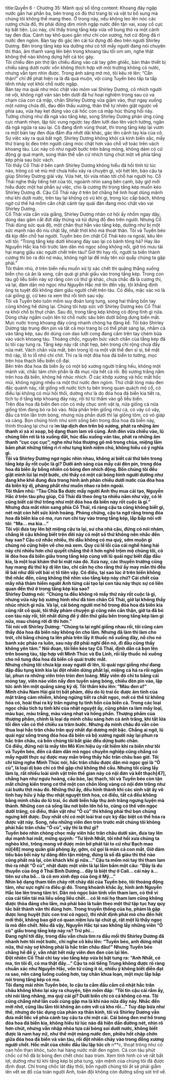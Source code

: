 title:Quyển 6 - Chương 35: Mãnh quỷ sổ lồng
content:
Khoang đáy ngập nước gần hai phần ba, bên trong có đủ thứ trang bị và vật tư bổ sung mà chúng tôi không thể mang theo. Ở trong này, nếu không leo lên nóc các rương chứa đồ, thì phải đứng dìm mình ngập nước đến tận vai, xoay cổ cực kỳ bất tiện. Lúc này, chỉ thấy trong tầng kép vừa vỡ bung thò ra một cánh tay đen đúa. Cánh tay khô queo gần như chỉ còn xương, hơi cử động đã rỉ nước đen ngòm. Bàn tay đó gác lên cái túi đựng đồ đeo trên người Shirley Dương. Bên trong tầng kép kia dường như có tới mấy người đang nói chuyện thì thào, âm thanh vang lên bên trong khoang tàu tối om om, nghe thật không thể nào không dựng hết cả tóc gáy.<br>Tôi chiếu đèn pin thợ lặn chiếu đúng vào cái tay gớm ghiếc, bản thân thiết bị chiếu sáng dưới nước vốn không thích hợp với môi trường không có nước, nhưng vẫn tạm nhìn được. Trong ánh sáng mờ mò, tôi kêu ré lên: “Cẩn thận!” chỉ để phát hiện ra là đã quá muộn, vội cùng Tuyền béo tấp ta tấp tểnh nhảy vọt khỏi chỗ nước ngập.<br>Bàn tay ma quái như móc chặt vào mỏm vai Shirley Dương, cô nhích người né vội, không ngờ ván sàn bên dưới đã hư hoại nghiêm trọng sau cú va chạm của con cá mập, chân Shirley Dương vừa giậm vào, thụt ngay xuống một rương chứa đồ, đau đến thấu xương, thân thể tự nhiên giật ngược về phía sau, vừa hay kẹt đúng vào cái hốc con cá mập húc thủng hồi nãy. Tưởng chừng như đã ngã vào tầng kép, song Shirley Dương phản ứng cũng cực nhanh nhẹn, lập tức vung ngược tay đâm lưỡi dao lên vách tường, ngăn đà ngã ngửa ra sau lại. Cô đang định vùng thoát, thì trong tầng kép lại vươn ra một bàn tay đen đúa đầm đìa nhớt dãi khác, gác lên cánh tay kia của cô. Sự việc xảy ra quá bất ngờ, Shirley Dương không khỏi cả kinh biến sắc, mấy thứ trang bị đeo trên người càng móc chặt hơn vào chỗ vỡ toác trên vách khoang tàu. Lúc này cô như người bước trên băng mỏng, không dám có cử động gì quá mạnh, song thân thể vẫn cứ nhích từng chút một về phía tầng kép phía sau bức vách.<br>Tôi thấy Cổ Thái ở bên cạnh Shirley Dương không hiểu đã hồi tỉnh từ lúc nào, trông có vẻ mù mờ chưa hiểu xảy ra chuyện gì, vội hét lên, bảo cậu ta giúp Shirley Dương giải vây. Vừa hét, tôi vừa nhào tới chỗ hai người họ. Cổ Thái nghe thấy tiếng hét của tôi, ngoảnh nhìn sang bên cạnh, bây giờ mới hiểu được một hai phần sự việc, cho là cương thi trong tầng kép muốn kéo Shirley Dương đi. Cậu Cổ Thái này ở trên bờ chẳng hề linh hoạt dũng mãnh như khi dưới nước, trên tay lại không có vũ khí gì, trong lúc cấp bách, không ngờ cứ thế há mồm cắn chặt cánh tay quái đản đang móc chặt vào vai Shirley Dương.<br>Cổ Thái vừa cắn vừa giằng, Shirley Dương nhân cơ hội ấy nhổm ngay dậy, dùng dao găm cắt đứt dây thừng và túi đựng đồ đeo trên người. Nhưng Cổ Thái dùng sức quá độ, một chân thụt hẳn vào tầng kép, dường như bị một sức mạnh nào đó níu chặt lấy, nhất thời khó mà thoát thân. Tôi và Tuyền béo đã kịp đến chỗ hai người. Tuyền béo ôm chặt Cổ Thái kéo ra ngoài, kêu lên với tôi: “Trong tầng kép dưới khoang đáy sao lại có bánh tông hả? Hay lão Nguyễn Hắc kia hồi trước làm dân mò ngọc sống không nổi, giở trò mưu tài hại mạng giấu xác người chết trên tàu? Giờ thì hay rồi, người ta biến thành cương thi bò ra đòi nợ máu, không ngờ lại để mấy tên xúi quẩy chúng ta gặp phải.”<br>Tôi thầm nhủ, ở trên biển nếu muốn xử lý xác chết thì quăng thẳng xuống biển cho cá ăn là xong, cần quái gì phải giấu vào trong tầng kép. Trong con tàu gỗ liễu biển này sợ rằng còn có thứ gì khác, chưa chắc đã là cương thi, vả lại, đám dân mò ngọc như Nguyễn Hắc mê tín đến vậy, tôi khẳng định ông ta tuyệt đối không dám giấu người chết trên tàu. Có điều, mặc xác nó là cái giống gì, cứ kéo ra xem thử rồi tính sau vậy.<br>Tôi và Tuyền béo luôn mồm suy đoán lung tung, song hai thằng bốn tay cũng không hề dừng lại. Chúng tôi hợp sức với Shirley Dương kéo Cổ Thái ra khỏi chỗ bị thụt chân. Sau đó, trong tầng kép không có động tĩnh gì nữa. Dòng chảy ngầm cuộn lên từ chỗ nước sâu bên dưới bỗng dưng biến mất. Mực nước trong khoang đáy cũng nhanh chóng hạ đáng kể. Tôi bảo Shirley Dương tập trung đèn pin và tất cả mọi trang bị có thể phát sáng lại, nhằm cả vào tầng kép, sau đó dùng con dao lưỡi cong đang cầm trên tay chém bừa vào vách khoang tàu. Thoáng chốc, nguyên bức vách chắn của tầng kép đã bị tôi cạy tung ra. Tầng kép này rất chật hẹp, bên trong chỉ rộng chưa đầy nửa mét. Vách chắn vừa mất, bên trong lộ ra một vật thể đen sì sì, bề mặt thô ráp, lỗ to lỗ nhỏ chi chít. Thì ra là một đóa hoa đá biển to tướng, mọc trên hóa thạch liễu biển cổ đại.<br>Bên trên đóa hoa đá biển ấy có một bộ xương người trắng hếu, không một mảnh vải, chắc tám chín phần là đã mục rữa hết cả rồi. Bộ xương trắng nằm trên hoa đá biển, không hề nhúc nhích. Ở các khớp xương và hốc mắt hốc mũi, không ngừng nhểu ra một thứ nước đen ngòm. Thứ chất lỏng màu đen đặc quánh này, rất giống với nước tích tụ bên trong quan quách mộ cổ, có điều lại không có mùi hôi thối, dường như là do đóa hoa đá biển kia tiết ra, tích tụ ở tầng kép khoang đáy này, rồi từ từ thấm vào gỗ liễu biển.<br>Trên đóa hoa đá biển đen còn có mấy chục sinh vật lạ, nửa giống cá nửa giống tôm đang bò ra bò vào. Nửa phần trên giống như cá, có vảy có vây, đầu cá tròn lẳn trơn bóng, nhưng nửa phần dưới thì lại giống tôm, có vỏ giáp và càng. Bọn chúng hình như sinh sống bên trong đóa hoa đá biển này, thỉnh thoảng lại chui ra l**m láp dịch đen trên bộ xương, phát ra những âm thanh xì xà xì xoạp, bộ dạng tham lam vô cùng. Ánh đèn vừa chiếu vào, lũ chúng liền rơi lả tả xuống đất, húc đầu xuống ván tàu, phát ra những âm thanh “cục cục cục”, nghe như hòa thượng gõ mõ trong chùa, miệng lầm bầm phát những tiếng rì rì như tụng kinh niệm chú, không hiểu có ý nghĩa gì.<br>Tôi và Shirley Dương ngơ ngác nhìn nhau, không ai biết cái thứ bên trong tầng kép ấy rốt cuộc là gì? Dưới ánh sáng của mấy cái đèn pin, trong đóa hoa đá biển ấy bỗng nhiên có bóng đen nhích động. Bốn chúng tôi đều giật mình lùi lại một bước, chỉ thấy có một cái bóng hình người dường như đang khe khẽ đung đưa trong hình ảnh phản chiếu dưới nước của đóa hoa đá biển kỳ dị, phảng phất như muốn nhao ra bên ngoài.<br>Tôi thầm nhủ: “Tàu Chĩa Ba được mấy người Anh thu mua cải tạo, Nguyễn Hắc ở trên tàu phụ giúp, Cổ Thái đã theo ông ta nhiều năm như vậy, có lẽ cũng biết cái thứ trông như một đóa hoa đá biển này rốt cuộc là gì.” Nhưng đưa mắt nhìn sang phía Cổ Thái, rõ ràng cậu ta cũng không biết gì, nét mặt còn hết sức kinh hoảng. Phỏng chừng, cậu ta ngỡ rằng trong đóa hoa đá biển kia có ma, run run chỉ tay vào trong tầng kép, lắp bắp nói với tôi: “Ma... ma kìa...”<br>Tôi vội đưa tay lên bịt miệng cậu ta lại, sư cha nhà cậu, đừng có nói nhảm, chẳng lẽ cậu không biết trên đời này có một số thứ không nên nhắc đến hay sao? Cậu cứ nhắc nhiều, thì dẫu không có ma quỷ, sớm muộn gì chúng nó cũng hiện về cho mà xem. Quy củ lề lối của cái nghề hàng hải này chỉ nhiều hơn chứ quyết chẳng thể ít hơn nghề trộm mộ chúng tôi, có lẽ đóa hoa đá biển giấu trong tầng kép cùng với lũ quái ngư biết đập đầu kia, là một loại khám thờ bí mật nào đó. Xưa nay, các thuyền trưởng cũng hay mang đủ thứ kỳ dị lên tàu, chỉ cần họ cho rằng thứ ấy may mắn thì đều lễ bái như đối với bài vị tổ tiên vậy. Có điều, tại sao lúc ở trên biển không thể nhắc đến, cũng không thể nhìn vào tầng kép này chứ? Cái chết của mấy nhà thám hiểm người Anh từng cải tạo lại con tàu này thực sự có liên quan đến thứ ở trong tầng kép kia sao?<br>Shirley Dương nói: “Chúng ta đều không rõ mấy thứ này rốt cuộc là gì, nhưng vừa nãy bộ xương hình như đã tóm chân Cổ Thái, giờ lại không thấy nhúc nhích gì nữa. Vả lại, cái bóng người mơ hồ trong đóa hoa đá biển kia cũng rất cổ quái, tôi thấy phàm chuyện gì cũng nên cẩn thận, giờ ta đã bỏ con tàu này rồi, tốt nhất đừng để ý đến thứ giấu bên trong tầng kép làm gì nữa, mau chóng rời đi thì hơn.”<br>Tôi nói với Shirley Dương: “Chúng ta lại nghĩ giống nhau rồi, tôi cũng cảm thấy đóa hoa đá biển này không ổn cho lắm. Nhưng đã làm thì làm cho trót, chi bằng chúng ta lên phía trên lấy ít thuốc nổ xuống đây, nổ cho nó banh xác pháo ra luôn, sau này đỡ phải nghĩ đến nó, đi đâu cũng thấy không yên tâm.” Nói đoạn, tôi liền kéo tay Cổ Thái, định dẫn cả bọn lên trên boong tàu, tập hợp với Minh Thúc và Đa Linh, rồi lấy thuốc nổ xuống cho nổ tung đóa hoa đá biển cổ quái trước mắt.<br>Nhưng chúng tôi chưa kịp xoay người đi lên, lũ quái ngư giống như đang đập đầu tụng kinh kia lại đột nhiên dừng phắt lại, miệng cá há ra rồi ngậm lại, phun ra những viên tròn tròn đen loáng. Mấy viên đó chỉ to bằng cái móng tay, viên nào viên nấy đen tuyền sáng bóng, chiếu đèn pin vào, lập tức ánh lên một quầng sáng kỳ dị. Tôi thầm kêu lên: “Màu đen ư!”<br>Minh châu Nam Hải giá trị bất phàm, đều do lũ trai ốc được âm tinh của mặt trăng cảm nhiễm, không ngừng tiết ra chất ngọc, mới có thể từ không hóa có, hoài thai ra kỳ trân ngưng tụ tinh hồn của biển cả. Trong các loại ngọc châu tích tụ tinh khí của nhật nguyệt ấy, cũng phân ra làm mấy loại, màu bạc, màu trắng, màu vàng nhạt và hồng phấn. Thượng phẩm của thượng phẩm, chính là loại dạ minh châu sáng hơn cả ánh trăng, khi tắt lửa tối đèn vẫn có thể chiếu xa trăm bước. Nhưng dạ minh châu đó vẫn còn thua loại hắc trân châu trân quý nhất đại dương một bậc. Chẳng ai ngờ, lũ quái ngư sống trong đóa hoa đá biển và bộ xương người này lại phun ra hắc trân châu, cả bốn chúng tôi bất giác đều dừng bước chân.<br>Có điều, đừng nói là mấy tên Mô Kim hiệu úy rất hiếm khi ra biển như tôi và Tuyền béo, đến cả đám dân mò ngọc chuyên nghiệp cũng chẳng có mấy người thực sự được may mắn trông thấy hắc trân châu bao giờ. Tôi chỉ từng nghe Minh Thúc nói, hắc trân châu được dân mò ngọc gọi là “Ô cù”, là loại dị bảo chỉ có thể gặp chứ không thể cầu. Nhưng tôi cũng lấy làm lạ, rất nhiều loài sinh vật trên thế gian này có nội đơn và kết thạch[47], chẳng hạn như ngưu hoàng, cẩu bảo, lạc thạch, tôi và Tuyền béo còn tận mắt chứng kiến trong cơ thể một con chồn lông vàng có nội đơn trông như cái bướu thịt màu đỏ. Những thứ ấy, đều hình thành khi các sinh vật ấy vô tình hay hữu ý hấp thu nhật nguyệt tinh hoa, có điều, tất cả đều không bằng minh châu do lũ trai, ốc dưới biển hấp thụ ánh trăng ngưng luyện mà thành. Những con cá sống lâu nơi biển lớn hồ to, cũng có thể vờn ngọc dưới trăng, có điều, thần vật như “Ô cù” thì không phải thứ bọn chúng ngưng kết được. Duy nhất chỉ có một loài trai cực kỳ đặc biệt có thể hóa ra được vật này. Song, nếu những viên đen tròn trước mắt chúng tôi không phải hắc trân châu “Ô cù”, vậy thì là thứ gì?<br>Tuyền béo nhìn chòng chọc mấy viên hắc trân châu dưới sàn, đưa tay lên dụi mạnh hai mắt, mừng quýnh: “Tư lệnh Nhất, tôi nhớ hồi xưa chúng ta nghèo khó, trông mong vớ được món bở phát tài to cứ như Bạch mao nữ[48] mong quân giải phóng ấy, gớm, cứ gọi là mòn cả con mắt. Giờ đám tiểu bảo bối này tự dâng đến tận miệng, đúng là số đã giàu thì thế nào cũng phất mà lại, còn khách khí gì nữa...” Cậu ta mồm nói tay thì tham lam thò ra nhặt “Ô cù”, nhặt được một viên là lại lẩm bẩm một câu: “Đây là du thuyền của ông ở Thái Bình Dương... đây là biệt thự ở Cali... cái này à... tiên sư cha bố... là cô em xinh đẹp của ông ở Mỹ...”<br>Nhìn bộ dạng tham tiền chảy rớt chảy dãi của Tuyền béo, tôi thoáng động tâm, như sực nghĩ ra điều gì đó. Trong khoảnh khắc ấy, hình ảnh Nguyễn Hắc lóe lên trong tâm trí. Dân mò ngọc bản tính vốn tham lam, có thể vì của cải tiền tài mà liều sống liều chết... có lẽ nói họ tham lam cũng không được thỏa đáng cho lắm, mà phải bảo là tuân theo một thứ tập tục hay quy tắc bất thành văn thì đúng hơn. Trong truyền thống của họ, phàm là gặp được long huyệt (tức con trai có ngọc), thì nhất định phải mò cho đến hết mới thôi, không bao giờ có quan niệm lưu lại chút gì, rặt một lũ thấy ngọc là mò đến chết. Nếu đã vậy, Nguyễn Hắc tại sao không lấy những viên “Ô cù” giấu trong tầng kép này ra? Trừ phi...<br>Đang nghĩ tới đây, trong đầu vẫn chưa tìm ra đầu mối thì Shirley Dương đã nhanh hơn tôi một bước, chỉ nghe cô kêu lên: “Tuyền béo, anh đừng nhặt nữa, thứ này sợ không phải là hắc trân châu đâu!” Nhưng Tuyền béo chẳng hề để ý, vẫn nhặt hết mấy viên đen đen còn lại lên.<br>Đột nhiên Cổ Thái chỉ tay vào tầng kép vừa bị bật tung ra: “Anh Nhất, có ma, tin tôi đi, có ma thật đấy...” Cậu ta nói tiếng Trung không được rõ ràng chuẩn xác như Nguyễn Hắc, vốn từ cũng ít ỏi, nhiều ý không biết diễn đạt ra sao, nên càng luống cuống hơn, tay chân khua loạn, một mực lắp bắp nói trong tầng kép có ma.<br>Tôi đang mải nhìn Tuyền béo, lo cậu ta cắm đầu cắm cổ nhặt hắc trân châu không khéo lại xảy ra chuyện, tiện mồm đáp: “Tôi tin cậu cái rắm ấy, chỉ nói lăng nhăng, ma quỷ cái gì? Dưới biển chỉ có cá không có ma. Tôi cũng chẳng nhớ lần cuối cùng gặp ma là khi nào nữa đây này. Nhắc đến mới nhớ, cũng lâu lắm tôi không ăn cơm với cá kho rồi...” Tuy đáp bừa như thế, nhưng do tác dụng của phản xạ thần kinh, tôi và Shirley Dương vẫn đưa mắt liếc về phía cánh tay cậu ta chỉ một cái. Cái bóng đen mơ hồ trong đóa hoa đá biển kia, không hiểu từ lúc nào đã hiện dần đường nét, nhìn rõ hơn chút, nhưng vẫn nhập nhòa tựa cái bóng soi dưới nước, không biết được là nam hay nữ, như thể một mảng nước đen, phiêu hốt chập chờn giữa đóa hoa đá biển và ván tàu, rồi đột nhiên chảy vào trong đống xương người chết. Hốc mắt của chiếc đầu lâu lập tức ch** n**c, thoạt trông như có oan hồn than khóc, tuôn hai hàng nước mắt đen ngòm. Cả con tàu phút chốc cơ hồ đã bị bóng đen chết chóc bao trùm. Xem tình hình có vẻ rất bất lợi, dường như từ khi tầng kép bị phá tung, vận mệnh của chúng tôi đã được định đoạt. Chỉ trong chốc lát đây thôi, bốn người chúng tôi ắt sẽ phải giẫm lên vết xe đổ của toán người Anh, toàn đội không còn đường sống sót trở về.